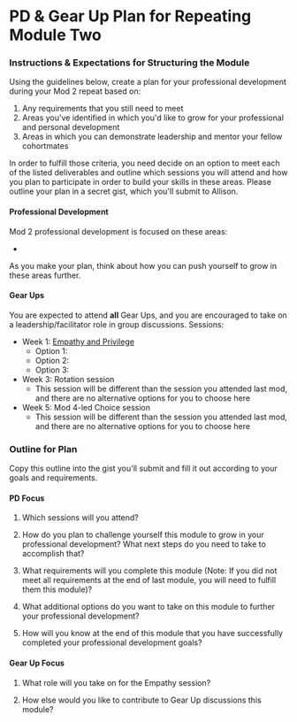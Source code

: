 # PD & Gear Up Plan for Repeating Module Two

### Instructions & Expectations for Structuring the Module
Using the guidelines below, create a plan for your professional development during your Mod 2 repeat based on:

1. Any requirements that you still need to meet 
2. Areas you've identified in which you'd like to grow for your professional and personal development
3. Areas in which you can demonstrate leadership and mentor your fellow cohortmates

In order to fulfill those criteria, you need decide on an option to meet each of the listed deliverables and outline which sessions you will attend and how you plan to participate in order to build your skills in these areas. Please outline your plan in a secret gist, which you'll submit to Allison. 

#### Professional Development
Mod 2 professional development is focused on these areas:

* 

As you make your plan, think about how you can push yourself to grow in these areas further.



#### Gear Ups 
You are expected to attend **all** Gear Ups, and you are encouraged to take on a leadership/facilitator role in group discussions. Sessions:

* Week 1: [Empathy and Privilege](https://github.com/turingschool/gear-up/blob/master/Mod2_Week1_Empathy_and_Privilege.markdown)
    * Option 1: 
    * Option 2:
    * Option 3: 
* Week 3: Rotation session
     * This session will be different than the session you attended last mod, and there are no alternative options for you to choose here
* Week 5: Mod 4-led Choice session 
     * This session will be different than the session you attended last mod, and there are no alternative options for you to choose here

### Outline for Plan
Copy this outline into the gist you'll submit and fill it out according to your goals and requirements.

#### PD Focus

1. Which sessions will you attend?

2. How do you plan to challenge yourself this module to grow in your professional development? What next steps do you need to take to accomplish that?

3. What requirements will you complete this module (Note: If you did not meet all requirements at the end of last module, you will need to fulfill them this module)?

4. What additional options do you want to take on this module to further your professional development?

5. How will you know at the end of this module that you have successfully completed your professional development goals?

#### Gear Up Focus

1. What role will you take on for the Empathy session? 

2. How else would you like to contribute to Gear Up discussions this module?

